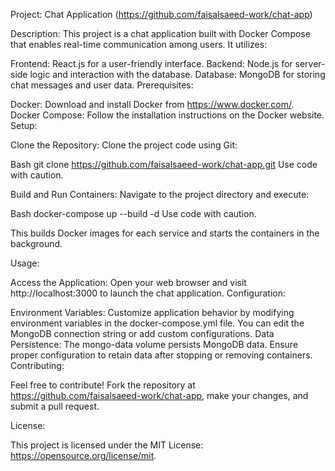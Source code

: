 Project: Chat Application (https://github.com/faisalsaeed-work/chat-app)

Description:
This project is a chat application built with Docker Compose that enables real-time communication among users. It utilizes:

Frontend: React.js for a user-friendly interface.
Backend: Node.js for server-side logic and interaction with the database.
Database: MongoDB for storing chat messages and user data.
Prerequisites:

Docker: Download and install Docker from https://www.docker.com/.
Docker Compose: Follow the installation instructions on the Docker website.
Setup:

Clone the Repository: Clone the project code using Git:

Bash
git clone https://github.com/faisalsaeed-work/chat-app.git
Use code with caution.

Build and Run Containers: Navigate to the project directory and execute:

Bash
docker-compose up --build -d
Use code with caution.

This builds Docker images for each service and starts the containers in the background.

Usage:

Access the Application: Open your web browser and visit http://localhost:3000 to launch the chat application.
Configuration:

Environment Variables: Customize application behavior by modifying environment variables in the docker-compose.yml file. You can edit the MongoDB connection string or add custom configurations.
Data Persistence: The mongo-data volume persists MongoDB data. Ensure proper configuration to retain data after stopping or removing containers.
Contributing:

Feel free to contribute! Fork the repository at https://github.com/faisalsaeed-work/chat-app, make your changes, and submit a pull request.

License:

This project is licensed under the MIT License: https://opensource.org/license/mit.